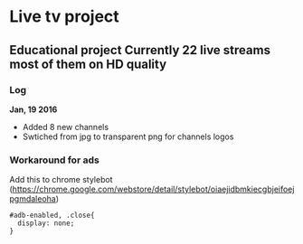 # Live tv project
Educational project 
Currently 22 live streams most of them on HD quality
----------
### Log
**Jan, 19 2016**
* Added 8 new channels
* Swtiched from jpg to transparent png for channels logos


### Workaround for ads
Add this to chrome stylebot (https://chrome.google.com/webstore/detail/stylebot/oiaejidbmkiecgbjeifoejpgmdaleoha)
```
#adb-enabled, .close{
  display: none; 
}
```
